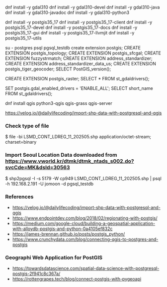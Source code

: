 
dnf install -y gdal310
dnf install -y gdal310-devel
dnf install -y gdal310-java
dnf install -y gdal310-javadoc
dnf install -y gdal310-python3


dnf install -y postgis35_17
dnf install -y postgis35_17-client
dnf install -y postgis35_17-devel
dnf install -y postgis35_17-docs
dnf install -y postgis35_17-gui
dnf install -y postgis35_17-llvmjit
dnf install -y postgis35_17-utils


su - postgres
psql pgsql_testdb
create extension postgis;
CREATE EXTENSION postgis_topology;
CREATE EXTENSION postgis_sfcgal;
CREATE EXTENSION fuzzystrmatch;
CREATE EXTENSION address_standardizer;
CREATE EXTENSION address_standardizer_data_us;
CREATE EXTENSION postgis_tiger_geocoder;
SELECT PostGIS_version();

CREATE EXTENSION postgis_raster;
SELECT * FROM st_gdaldrivers();

SET postgis.gdal_enabled_drivers = 'ENABLE_ALL';
SELECT short_name FROM st_gdaldrivers();



dnf install qgis python3-qgis qgis-grass qgis-server

https://velog.io/@dailylifecoding/import-shp-data-with-postgresql-and-qgis


### Check type of file
$ file -bi LSMD_CONT_LDREG_11_202505.shp
application/octet-stream; charset=binary

### Import Seoul Location Data downloaded from https://www.vworld.kr/dtmk/dtmk_ntads_s002.do?svcCde=MK&dsId=30563
$ shp2pgsql -I -s 5179 -W cp949 LSMD_CONT_LDREG_11_202505.shp | psql -h 192.168.2.191 -U jomoon -d pgsql_testdb


### References
- https://velog.io/@dailylifecoding/import-shp-data-with-postgresql-and-qgis
- https://www.endpointdev.com/blog/2018/02/regionating-with-postgis/
- https://medium.com/google-cloud/building-a-geospatial-application-with-alloydb-postgis-and-python-0a4105ef832c
- https://james-brennan.github.io/posts/postgis_python/
- https://www.crunchydata.com/blog/connecting-qgis-to-postgres-and-postgis


### Geographi Web Application for PostGIS
- https://towardsdatascience.com/spatial-data-science-with-postgresql-postgis-2f941c8c367a/
- https://rottengrapes.tech/blog/connect-postgis-with-pygeoapi

